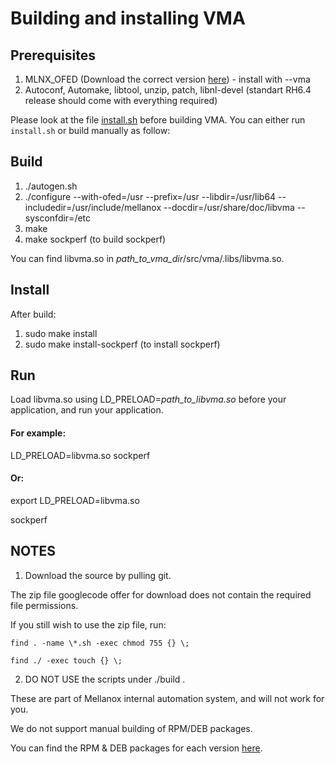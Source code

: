 # Building and installing VMA #

## Prerequisites ##
  1. MLNX\_OFED (Download the correct version [here](https://code.google.com/p/libvma/wiki/Downloads)) - install with --vma
  1. Autoconf, Automake, libtool, unzip, patch, libnl-devel (standart RH6.4 release should come with everything required)

Please look at the file [install.sh](https://libvma.googlecode.com/git/install.sh) before building VMA.
You can either run `install.sh` or build manually as follow:

## Build ##
  1. ./autogen.sh
  1. ./configure --with-ofed=/usr --prefix=/usr --libdir=/usr/lib64 --includedir=/usr/include/mellanox --docdir=/usr/share/doc/libvma --sysconfdir=/etc
  1. make
  1. make sockperf (to build sockperf)

You can find libvma.so in _path\_to\_vma\_dir_/src/vma/.libs/libvma.so.

## Install ##
After build:
  1. sudo make install
  1. sudo make install-sockperf (to install sockperf)

## Run ##

Load libvma.so using LD\_PRELOAD=_path\_to\_libvma.so_ before your application, and run your application.


#### For example: ####
LD\_PRELOAD=libvma.so sockperf


#### Or: ####
export LD\_PRELOAD=libvma.so

sockperf

## NOTES ##
1. Download the source by pulling git.

The zip file googlecode offer for download does not contain the required file permissions.

If you still wish to use the zip file, run:

`find . -name \*.sh -exec chmod 755 {} \;`


`find ./ -exec touch {} \;`

2. DO NOT USE the scripts under ./build .

These are part of Mellanox internal automation system, and will not work for you.

We do not support manual building of RPM/DEB packages.

You can find the RPM & DEB packages for each version [here](https://code.google.com/p/libvma/wiki/Downloads).
